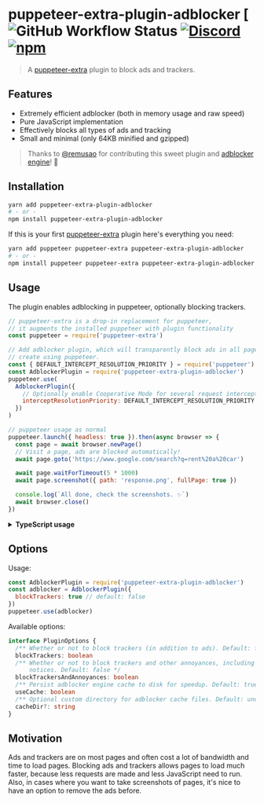 # puppeteer-extra-plugin-adblocker [![GitHub Workflow Status](https://img.shields.io/github/actions/workflow/status/berstend/puppeteer-extra/test.yml?branch=master&event=push) [![Discord](https://img.shields.io/discord/737009125862408274)](https://extra.community) [![npm](https://img.shields.io/npm/v/puppeteer-extra-plugin-adblocker.svg)](https://www.npmjs.com/package/puppeteer-extra-plugin-adblocker)

> A [puppeteer-extra](https://github.com/berstend/puppeteer-extra) plugin to block ads and trackers.

## Features

- Extremely efficient adblocker (both in memory usage and raw speed)
- Pure JavaScript implementation
- Effectively blocks all types of ads and tracking
- Small and minimal (only 64KB minified and gzipped)

> Thanks to [@remusao](https://github.com/remusao) for contributing this sweet plugin and [adblocker engine](https://github.com/cliqz-oss/adblocker)! 👏

## Installation

```bash
yarn add puppeteer-extra-plugin-adblocker
# - or -
npm install puppeteer-extra-plugin-adblocker
```

If this is your first [puppeteer-extra](https://github.com/berstend/puppeteer-extra) plugin here's everything you need:

```bash
yarn add puppeteer puppeteer-extra puppeteer-extra-plugin-adblocker
# - or -
npm install puppeteer puppeteer-extra puppeteer-extra-plugin-adblocker
```

## Usage

The plugin enables adblocking in puppeteer, optionally blocking trackers.

```javascript
// puppeteer-extra is a drop-in replacement for puppeteer,
// it augments the installed puppeteer with plugin functionality
const puppeteer = require('puppeteer-extra')

// Add adblocker plugin, which will transparently block ads in all pages you
// create using puppeteer.
const { DEFAULT_INTERCEPT_RESOLUTION_PRIORITY } = require('puppeteer')
const AdblockerPlugin = require('puppeteer-extra-plugin-adblocker')
puppeteer.use(
  AdblockerPlugin({
    // Optionally enable Cooperative Mode for several request interceptors
    interceptResolutionPriority: DEFAULT_INTERCEPT_RESOLUTION_PRIORITY
  })
)

// puppeteer usage as normal
puppeteer.launch({ headless: true }).then(async browser => {
  const page = await browser.newPage()
  // Visit a page, ads are blocked automatically!
  await page.goto('https://www.google.com/search?q=rent%20a%20car')

  await page.waitForTimeout(5 * 1000)
  await page.screenshot({ path: 'response.png', fullPage: true })

  console.log(`All done, check the screenshots. ✨`)
  await browser.close()
})
```

<details>
 <summary><strong>TypeScript usage</strong></summary><br/>

```ts
import puppeteer from 'puppeteer-extra'
import Adblocker from 'puppeteer-extra-plugin-adblocker'

puppeteer.use(Adblocker({ blockTrackers: true }))

puppeteer
  .launch({ headless: false, defaultViewport: null })
  .then(async browser => {
    const page = await browser.newPage()
    await page.goto('https://www.vanityfair.com')
    await page.waitForTimeout(60 * 1000)
    await browser.close()
  })
```

</details>

## Options

Usage:

```js
const AdblockerPlugin = require('puppeteer-extra-plugin-adblocker')
const adblocker = AdblockerPlugin({
  blockTrackers: true // default: false
})
puppeteer.use(adblocker)
```

Available options:

```ts
interface PluginOptions {
  /** Whether or not to block trackers (in addition to ads). Default: false */
  blockTrackers: boolean
  /** Whether or not to block trackers and other annoyances, including cookie
      notices. Default: false */
  blockTrackersAndAnnoyances: boolean
  /** Persist adblocker engine cache to disk for speedup. Default: true */
  useCache: boolean
  /** Optional custom directory for adblocker cache files. Default: undefined */
  cacheDir?: string
}
```

## Motivation

Ads and trackers are on most pages and often cost a lot of bandwidth and time
to load pages. Blocking ads and trackers allows pages to load much faster,
because less requests are made and less JavaScript need to run. Also, in cases
where you want to take screenshots of pages, it's nice to have an option to
remove the ads before.

